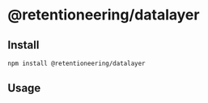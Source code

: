 # @retentioneering/datalayer


## Install 

```
npm install @retentioneering/datalayer
```

## Usage

